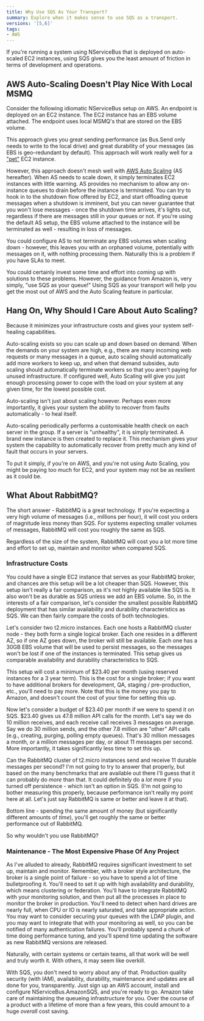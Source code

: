 ```yaml
---
title: Why Use SQS As Your Transport?
summary: Explore when it makes sense to use SQS as a transport.
versions: '[5,6]'
tags:
- AWS
---
```


If you're running a system using NServiceBus that is deployed on auto-scaled EC2 instances, using SQS gives you the least amount of friction in terms of development and operations.

## AWS Auto-Scaling Doesn't Play Nice With Local MSMQ

Consider the following idiomatic NServiceBus setup on AWS. An endpoint is deployed on an EC2 instance. The EC2 instance has an EBS volume attached. The endpoint uses local MSMQ's that are stored on the EBS volume. 

This approach gives you great sending performance (as Bus.Send only needs to write to the local drive) and great durability of your messages (as EBS is geo-redundant by default). This approach will work really well for a ["pet"](http://www.lauradhamilton.com/servers-pets-versus-cattle) EC2 instance.

However, this approach doesn't mesh well with [AWS Auto Scaling](http://aws.amazon.com/autoscaling/) (AS hereafter). When AS needs to scale down, it simply terminates EC2 instances with little warning. AS provides no mechanism to allow any on-instance queues to drain before the instance is terminated. You can try to hook in to the shutdown flow offered by EC2, and start offloading queue messages when a shutdown is imminent, but you can never guarantee that you won't lose messages - once the shutdown time arrives, it's lights out, regardless if there are messages still in your queues or not.  If you're using the default AS setup, the EBS volume attached to the instance will be terminated as well - resulting in loss of messages.

You could configure AS to not terminate any EBS volumes when scaling down - however, this leaves you with an orphaned volume, potentially with messages on it, with nothing processing them. Naturally this is a problem if you have SLAs to meet.

You could certainly invest some time and effort into coming up with solutions to these problems. However, the guidance from Amazon is, very simply, "use SQS as your queue!" Using SQS as your transport will help you get the most out of AWS and the Auto Scaling feature in particular.

## Hang On, Why Should I Care About Auto Scaling?

Because it minimizes your infrastructure costs and gives your system self-healing capabilities.

Auto-scaling exists so you can scale up and down based on demand. When the demands on your system are high, e.g., there are many incoming web requests or many messages in a queue, auto scaling should automatically add more workers to keep up, and when that demand subsides, auto scaling should automatically terminate workers so that you aren't paying for unused infrastructure. If configured well, Auto Scaling will give you just enough processing power to cope with the load on your system at any given time, for the lowest possible cost.

Auto-scaling isn't just about scaling however. Perhaps even more importantly, it gives your system the ability to recover from faults automatically - to heal itself.

Auto-scaling periodically performs a customisable health check on each server in the group. If a server is "unhealthy", it is simply terminated. A brand new instance is then created to replace it. This mechanism gives your system the capability to automatically recover from pretty much any kind of fault that occurs in your servers.

To put it simply, if you're on AWS, and you're not using Auto Scaling, you might be paying too much for EC2, and your system may not be as resilient as it could be.

## What About RabbitMQ?

The short answer - RabbitMQ is a great technology. If you're expecting a very high volume of messages (i.e., millions per hour), it will cost you orders of magnitude less money than SQS. For systems expecting smaller volumes of messages, RabbitMQ will cost you roughly the same as SQS. 

Regardless of the size of the system, RabbitMQ will cost you a lot more time and effort to set up, maintain and monitor when compared SQS. 

### Infrastructure Costs

You could have a single EC2 instance that serves as your RabbitMQ broker, and chances are this setup will be a lot cheaper than SQS. However, this setup isn't really a fair comparison, as it's not highly available like SQS is. It also won't be as durable as SQS unless we add an EBS volume. So, in the interests of a fair comparison, let's consider the smallest possible RabbitMQ deployment that has similar availability and durability characteristics as SQS. We can then fairly compare the costs of both technologies.

Let's consider two t2.micro instances. Each one hosts a RabbitMQ cluster node - they both form a single logical broker. Each one resides in a different AZ, so if one AZ goes down, the broker will still be available. Each one has a 30GB EBS volume that will be used to persist messages, so the messages won't be lost if one of the instances is terminated. This setup gives us comparable availability and durability characteristics to SQS.

This setup will cost a minimum of $23.40 per month (using reserved instances for a 3 year term). This is the cost for a single broker; if you want to have additional brokers for development, QA, staging / pre-production, etc., you'll need to pay more. Note that this is the money you pay to Amazon, and doesn't count the cost of your time for setting this up.

Now let's consider a budget of $23.40 per month if we were to spend it on SQS. $23.40 gives us 47.8 million API calls for the month. Let's say we do 10 million receives, and each receive call receives 3 messages on average. Say we do 30 million sends, and the other 7.8 million are "other" API calls (e.g., creating, purging, polling empty queues). That's 30 million messages a month, or a million messages per day, or about 11 messages per second. More importantly, it takes significantly less time to set this up. 

Can the RabbitMQ cluster of t2.micro instances send and receive 11 durable messages per second? I'm not going to try to answer that properly, but based on the many benchmarks that are available out there I'll guess that it can probably do *more* than that. It could definitely do a *lot* more if you turned off persistence - which isn't an option in SQS. (I'm not going to bother measuring this properly, because performance isn't really my point here at all. Let's just say RabbitMQ is same or better and leave it at that). 

Bottom line - spending the same amount of money (but significantly different amounts of *time*), you'll get roughly the same or better performance out of RabbitMQ.

So why wouldn't you use RabbitMQ?

### Maintenance - The Most Expensive Phase Of Any Project

As I've alluded to already, RabbitMQ requires significant investment to set up, maintain and monitor. Remember, with a broker style architecture, the broker is a single point of failure - so you have to spend a lot of time bulletproofing it. You'll need to set it up with high availability and durability, which means clustering or federation. You'll have to integrate RabbitMQ with your monitoring solution, and then put all the processes in place to monitor the broker in production. You'll need to detect when hard drives are nearly full, when CPU or IO is nearly saturated, and take appropriate action.  You may want to consider securing your queues with the LDAP plugin, and you may want to integrate that with your monitoring as well, so you can be notified of many authentication failures. You'll probably spend a chunk of time doing performance tuning, and you'll spend time updating the software as new RabbitMQ versions are released. 

Naturally, with certain systems or certain teams, all that work will be well and truly worth it. With others, it may seem like overkill.

With SQS, you don't need to worry about any of that. Production quality security (with IAM), availability, durability, maintenance and updates are all done for you, transparently. Just sign up an AWS account, install and configure NServiceBus.AmazonSQS, and you're ready to go. Amazon take care of maintaining the queueing infrastructure for you. Over the course of a product with a lifetime of more than a few years, this could amount to a huge *overall* cost saving.